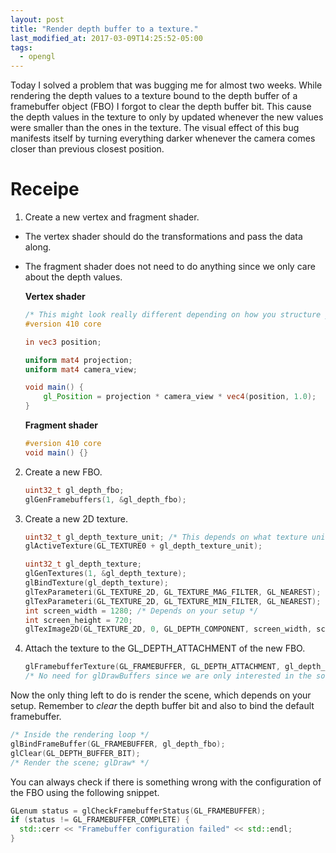 ```yaml
---
layout: post
title: "Render depth buffer to a texture."
last_modified_at: 2017-03-09T14:25:52-05:00
tags:
  - opengl
---
```


Today I solved a problem that was bugging me for almost two weeks. While rendering the depth values to a texture
bound to the depth buffer of a framebuffer object (FBO) I forgot to clear the depth buffer bit. This cause the depth values in the texture
to only by updated whenever the new values were smaller than the ones in the texture. The visual effect of this bug 
manifests itself by turning everything darker whenever the camera comes closer than previous closest position.

# Receipe
1. Create a new vertex and fragment shader.
- The vertex shader should do the transformations and pass the data along.
- The fragment shader does not need to do anything since we only care about the depth values.

	**Vertex shader**
	```glsl
	/* This might look really different depending on how you structure your shaders. */
	#version 410 core

	in vec3 position;

	uniform mat4 projection;
	uniform mat4 camera_view;

	void main() {
	    gl_Position = projection * camera_view * vec4(position, 1.0);
	}
	```
	**Fragment shader**
	```glsl
	#version 410 core
	void main() {}
	```

2. Create a new FBO.
	```cpp
	uint32_t gl_depth_fbo;
	glGenFramebuffers(1, &gl_depth_fbo);
	```

3. Create a new 2D texture.
	```cpp
	uint32_t gl_depth_texture_unit; /* This depends on what texture units you are using. */
	glActiveTexture(GL_TEXTURE0 + gl_depth_texture_unit);

	uint32_t gl_depth_texture;
	glGenTextures(1, &gl_depth_texture);
	glBindTexture(gl_depth_texture);
	glTexParameteri(GL_TEXTURE_2D, GL_TEXTURE_MAG_FILTER, GL_NEAREST);
	glTexParameteri(GL_TEXTURE_2D, GL_TEXTURE_MIN_FILTER, GL_NEAREST);
	int screen_width = 1280; /* Depends on your setup */
	int screen_height = 720;
	glTexImage2D(GL_TEXTURE_2D, 0, GL_DEPTH_COMPONENT, screen_width, screen_height, 0, GL_DEPTH_COMPONENT, GL_UNSIGNED_INT, nullptr);
	```

4. Attach the texture to the GL_DEPTH_ATTACHMENT of the new FBO.
	```cpp
	glFramebufferTexture(GL_FRAMEBUFFER, GL_DEPTH_ATTACHMENT, gl_depth_texture, 0);
	/* No need for glDrawBuffers since we are only interested in the sole depth buffer */
	```
Now the only thing left to do is render the scene, which depends on your setup. 
Remember to *clear* the depth buffer bit and also to bind the default framebuffer.
```cpp
/* Inside the rendering loop */
glBindFrameBuffer(GL_FRAMEBUFFER, gl_depth_fbo);
glClear(GL_DEPTH_BUFFER_BIT);
/* Render the scene; glDraw* */
```
You can always check if there is something wrong with the configuration of the FBO using the following snippet.
```cpp
GLenum status = glCheckFramebufferStatus(GL_FRAMEBUFFER);
if (status != GL_FRAMEBUFFER_COMPLETE) {
  std::cerr << "Framebuffer configuration failed" << std::endl;
}
```
